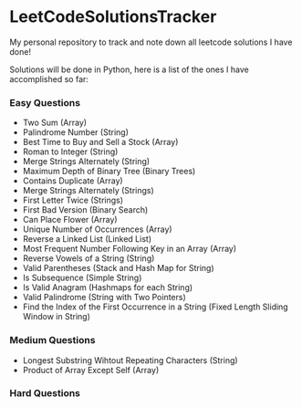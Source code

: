 # LeetCodeSolutionsTracker

My personal repository to track and note down all leetcode solutions I have done! <br>

Solutions will be done in Python, here is a list of the ones I have accomplished so far:

### Easy Questions

- Two Sum (Array)
- Palindrome Number (String)
- Best Time to Buy and Sell a Stock (Array)
- Roman to Integer (String)
- Merge Strings Alternately (String)
- Maximum Depth of Binary Tree (Binary Trees)
- Contains Duplicate (Array)
- Merge Strings Alternately (Strings)
- First Letter Twice (Strings)
- First Bad Version (Binary Search)
- Can Place Flower (Array)
- Unique Number of Occurrences (Array)
- Reverse a Linked List (Linked List)
- Most Frequent Number Following Key in an Array (Array)
- Reverse Vowels of a String (String)
- Valid Parentheses (Stack and Hash Map for String)
- Is Subsequence (Simple String)
- Is Valid Anagram (Hashmaps for each String)
- Valid Palindrome (String with Two Pointers)
- Find the Index of the First Occurrence in a String (Fixed Length Sliding Window in String)

### Medium Questions

- Longest Substring Wihtout Repeating Characters (String)
- Product of Array Except Self (Array)

### Hard Questions
